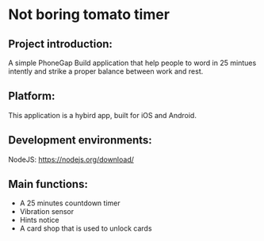 Not boring tomato timer
=======================

Project introduction:
--------------------
 A simple PhoneGap Build application that help people to word in 25 mintues intently and strike a proper balance between work and rest.

Platform:
---------
 This application is a hybird app, built for iOS and Android.

Development environments:
-------------------------
NodeJS: https://nodejs.org/download/ 

Main functions:
--------------
 * A 25 minutes countdown timer
 * Vibration sensor
 * Hints notice
 * A card shop that is used to unlock cards